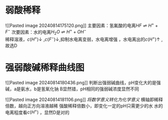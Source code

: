 # 弱酸稀释
![[Pasted image 20240814175120.png]]
主要因素：氢氟酸的电离$HF\rightleftharpoons H^++F^-$
次要因素：水的电离$H_2O\rightleftharpoons H^++OH^{-}$  
稀释溶液，$c(H^+)\downarrow$   ,$c(F^-)\downarrow$,抑制水电离变弱，水电离增强 ，水电离出的$c(H^+)\uparrow$ ,故选D

# 强弱酸碱稀释曲线图
![[Pasted image 20240814180436.png]]
判断出强弱碱曲线，pH变化大的是强碱，a是氨水，b是氢氧化钠
B显然错，pH相同的强弱碱浓度显然不同

![[Pasted image 20240814181106.png]]
*将数学意义转化为化学意义*
横轴即稀释倍数，越向正方向溶液越稀
强酸稀释倍数小，即变化一定的pH只需更少的水
水的电离程度看$c(H^+)$ ，显然D是对的
